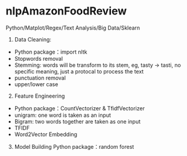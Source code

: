 # nlpAmazonFoodReview
Python/Matplot/Regex/Text Analysis/Big Data/Sklearn

1. Data Cleaning:
- Python package：import nltk
- Stopwords removal
- Stemming: words will be transform to its stem, eg, tasty -> tasti, no specific meaning, just a protocal to process the text
- punctuation removal
- upper/lower case

2. Feature Engineering
- Python package：CountVectorizer & TfidfVectorizer
- unigram: one word is taken as an input
- Bigram: two words together are taken as one input
- TFIDF
- Word2Vector Embedding

3. Model Building
Python package：random forest
